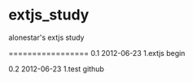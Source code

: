 extjs_study
===========

alonestar's extjs study

=================
0.1 2012-06-23 
1.extjs begin

0.2 2012-06-23
1.test github